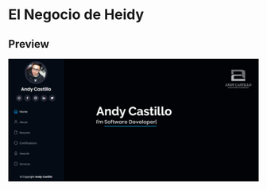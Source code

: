 # El Negocio de Heidy

## Preview

[![Resume Preview](https://github.com/andylcastillop/andylcastillop/blob/master/src/preview/preview.png)](https://andylcastillop.github.io/andylcastillop/)